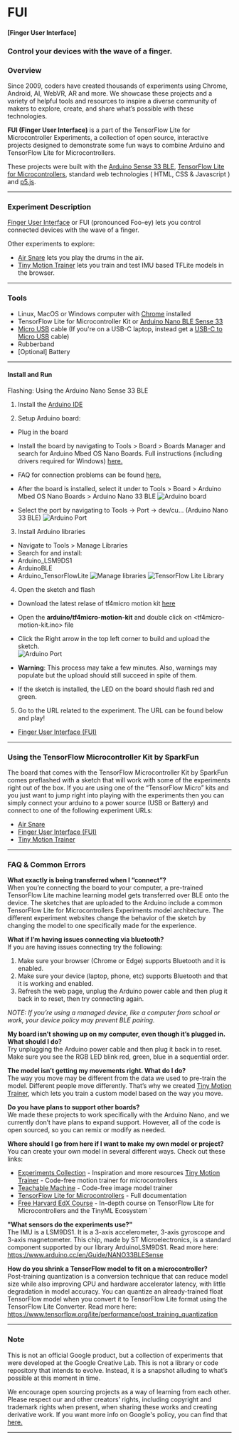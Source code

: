 
# FUI
#### [Finger User Interface]
### Control your devices with the wave of a finger.

### Overview

Since 2009, coders have created thousands of experiments using Chrome, Android, AI, WebVR, AR and more. We showcase these projects and a variety of helpful tools and resources to inspire a diverse community of makers to explore, create, and share what’s possible with these technologies.

**FUI (Finger User Interface)** is a part of the TensorFlow Lite for Microcontroller Experiments, a collection of open source, interactive projects designed to demonstrate some fun ways to combine Arduino and TensorFlow Lite for Microcontrollers. 

These projects were built with the 
[Arduino Sense 33 BLE](https://store.arduino.cc/usa/nano-33-ble-sense "Arduino Store"), [TensorFlow Lite for Microcontrollers](https://www.tensorflow.org/lite/microcontrollers "TFL4M"), standard web technologies ( HTML, CSS & Javascript ) and [p5.js](https://p5js.org/ "p5js").

----

### Experiment Description
[Finger User Interface](https://experiments.withgoogle.com/finger-user-interface "FUI Google Experiment") or FUI (pronounced Foo-ey) lets you control connected devices with the wave of a finger.

Other experiments to explore:

- [Air Snare](https://experiments.withgoogle.com/air-snare "Air Snare Google Experiment") lets you play the drums in the air.
- [Tiny Motion Trainer](https://experiments.withgoogle.com/tiny-motion-trainer "Tiny Motion Trainer") lets you train and test IMU based TFLite models in the browser.

----

### Tools

- Linux, MacOS or Windows computer with [Chrome](https://www.google.com/chrome/?brand=WHAR&geo=US&gclid=Cj0KCQjw9_mDBhCGARIsAN3PaFNRBCVUxmhR1QPA2LHaoELEr9yc1KkSNQ-Jc9KVZd8Sq2ux5gR6mJsaAm_6EALw_wcB&gclsrc=aw.ds "Chrome") installed
- TensorFlow Lite for Microcontroller Kit or [Arduino Nano BLE Sense 33](https://store.arduino.cc/usa/nano-33-ble-sense "Arduino Nano")
- [Micro USB](https://www.google.com/search?rlz=1C5CHFA_enUS858US858&sxsrf=ALeKk01CbJTvQbYgX6arJbsjcRVmv-3-RQ:1584929968297&q=Micro+USB+cable&spell=1&sa=X&ved=2ahUKEwjl8IOexK_oAhXDqZ4KHZ0mCmcQBSgAegQIDhAn&biw=1680&bih=832 "Micro USB") cable (If you're on a USB-C laptop, instead get a [USB-C to Micro USB](https://www.google.com/search?&q=USB-C+to+Micro+USB+cable "USB-C to Micro USB") cable)
- Rubberband
- [Optional] Battery

----

#### Install and Run

Flashing: Using the Arduino Nano Sense 33 BLE

1. Install the [Arduino IDE ](https://www.arduino.cc/en/software "Arduino IDE")


2. Setup Arduino board:
-  Plug in the board
- Install the board by navigating to Tools > Board > Boards Manager and search for  Arduino Mbed OS Nano Boards. Full instructions (including drivers required for Windows) [here.](https://www.arduino.cc/en/Guide/NANO33BLESense/ "Arduino Guide")
- FAQ for connection problems can be found [here.](https://github.com/tinyMLx/appendix/blob/main/ArduinoFAQ.md "Arduino Guide") 
- After the board is installed, select it under to Tools > Board >  Arduino Mbed OS Nano Boards > Arduino Nano 33 BLE
![Arduino board](/readme_images/board.png)

- Select the port by navigating to Tools -> Port -> dev/cu... (Arduino Nano 33 BLE)
![Arduino Port](/readme_images/port.png)


3. Install Arduino libraries 
-  Navigate to Tools > Manage Libraries
- Search for and install:
- Arduino_LSM9DS1
- ArduinoBLE
- Arduino_TensorFlowLite
![Manage libraries](/readme_images/library.png)
![TensorFlow Lite Library](/readme_images/tflib.png)

4. Open the sketch and flash
- Download the latest relase of tf4micro motion kit [here](https://github.com/googlecreativelab/tf4micro-motion-kit/releases/latest "file")
- Open the **arduino/tf4micro-motion-kit** <folder> and double click on <tf4micro-motion-kit.ino> file
- Click the Right arrow in the top left corner to build and upload the sketch.  
![Arduino Port](/readme_images/buttons.png)

- **Warning**: This process may take a few minutes. Also, warnings may populate but the upload should still succeed in spite of them.
- If the sketch is installed, the LED on the board should flash red and green. 


5. Go to the URL related to the experiment. The URL can be found below and play!
- [Finger User Interface (FUI)](https://experiments.withgoogle.com/finger-user-interface/view "FUI")

----

### Using the TensorFlow Microcontroller Kit by SparkFun
 
The board that comes with the TensorFlow Microcontroller Kit by SparkFun comes preflashed with a sketch that will work with some of the experiments right out of the box. If you are using one of the “TensorFlow Micro” kits and you just want to jump right into playing with the experiments then you can simply connect your arduino to a power source (USB or Battery) and connect to one of the following experiment URLs:
- [Air Snare](https://experiments.withgoogle.com/air-snare/view "Air Snare")
- [Finger User Interface (FUI)](https://experiments.withgoogle.com/finger-user-interface/view "FUI")
- [Tiny Motion Trainer](https://experiments.withgoogle.com/tiny-motion-trainer/view "Tiny Motion Trainer")

----

### FAQ & Common Errors

**What exactly is being transferred when I “connect”?**<br/>
When you’re connecting the board to your computer, a pre-trained TensorFlow Lite machine learning model gets transferred over BLE onto the device. The sketches that are uploaded to the Arduino include a common TensorFlow Lite for Microcontrollers Experiments model architecture. The different experiment websites change the behavior of the sketch by changing the model to one specifically made for the experience. 


**What if I’m having issues connecting via bluetooth?**<br/>
If you are having issues connecting try the following: 
1. Make sure your browser (Chrome or Edge) supports Bluetooth and it is enabled.
2. Make sure your device (laptop, phone, etc) supports Bluetooth and that it is working and enabled.
3. Refresh the web page, unplug the Arduino power cable and then plug it back in to reset, then try connecting again.

*NOTE: If you’re using a managed device, like a computer from school or work, your device policy may prevent BLE pairing.*

**My board isn’t showing up on my computer, even though it’s plugged in. What should I do?**<br/>
Try unplugging the Arduino power cable and then plug it back in to reset. Make sure you see the RGB LED blink red, green, blue in a sequential order.

**The model isn’t getting my movements right. What do I do?**<br/>
The way you move may be different from the data we used to pre-train the model. Different people move differently. That’s why we created [Tiny Motion Trainer](https://experiments.withgoogle.com/tiny-motion-trainer/view "Tiny Motion Trainer"), which lets you train a custom model based on the way you move. 

**Do you have plans to support other boards?**<br/>
We made these projects to work specifically with the Arduino Nano, and we currently don’t have plans to expand support. However, all of the code is open sourced, so you can remix or modify as needed. 

**Where should I go from here if I want to make my own model or project?**<br/>
You can create your own model in several different ways. Check out these links: 
- [Experiments Collection](https://experiments.withgoogle.com/collection/tfliteformicrocontrollers/ "Experiments Collection") - Inspiration and more resources
[Tiny Motion Trainer](https://experiments.withgoogle.com/tiny-motion-trainer/view "Tiny Motion Trainer") - Code-free motion trainer for microcontrollers
- [Teachable Machine](https://teachablemachine.withgoogle.com/ "Teachable Machine") - Code-free image model trainer
- [TensorFlow Lite for Microcontrollers](https://www.tensorflow.org/lite/microcontrollers "TensorFlow Lite for Microcontrollers") - Full documentation 
- [Free Harvard EdX Course](https://www.edx.org/professional-certificate/harvardx-tiny-machine-learning "Harvard X Course")  - In-depth course on TensorFlow Lite for Microcontrollers and the TinyML Ecosystem `

**"What sensors do the experiments use?"**<br/>
The IMU is a LSM9DS1. It is a 3-axis accelerometer, 3-axis gyroscope and 3-axis magnetometer. This chip, made by ST Microelectronics, is a standard component supported by our library ArduinoLSM9DS1. Read more here: https://www.arduino.cc/en/Guide/NANO33BLESense

**How do you shrink a TensorFlow model to fit on a microcontroller?**<br/>
Post-training quantization is a conversion technique that can reduce model size while also improving CPU and hardware accelerator latency, with little degradation in model accuracy. You can quantize an already-trained float TensorFlow model when you convert it to TensorFlow Lite format using the TensorFlow Lite Converter. Read more here: https://www.tensorflow.org/lite/performance/post_training_quantization


----

### Note

This is not an official Google product, but a collection of experiments that were developed at the Google Creative Lab. This is not a library or code repository that intends to evolve. Instead, it is a snapshot alluding to what’s possible at this moment in time.

We encourage open sourcing projects as a way of learning from each other. Please respect our and other creators’ rights, including copyright and trademark rights when present, when sharing these works and creating derivative work. If you want more info on Google's policy, you can find that [here.](https://about.google/brand-resource-center/ "Google Brand Resource Center")

----


